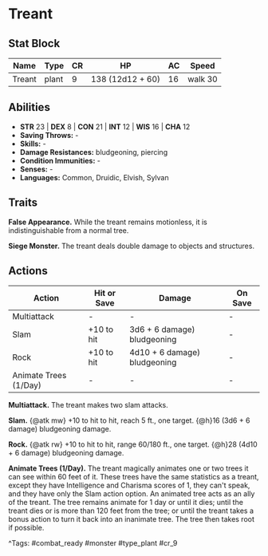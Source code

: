 # Treant

## Stat Block

| Name | Type | CR | HP | AC | Speed |
|------|------|----|----|----|-------|
| Treant | plant | 9 | 138 (12d12 + 60) | 16 | walk 30 |

## Abilities

- **STR** 23 | **DEX** 8 | **CON** 21 | **INT** 12 | **WIS** 16 | **CHA** 12
- **Saving Throws:** -  
- **Skills:** -  
- **Damage Resistances:** bludgeoning, piercing  
- **Condition Immunities:** -  
- **Senses:** -  
- **Languages:** Common, Druidic, Elvish, Sylvan

## Traits

**False Appearance.** While the treant remains motionless, it is indistinguishable from a normal tree.

**Siege Monster.** The treant deals double damage to objects and structures.


## Actions

| Action | Hit or Save | Damage | On Save |
|--------|--------------|--------|----------|
| Multiattack | - | - | - |
| Slam | +10 to hit | 3d6 + 6 damage) bludgeoning | - |
| Rock | +10 to hit | 4d10 + 6 damage) bludgeoning | - |
| Animate Trees (1/Day) | - | - | - |

**Multiattack.** The treant makes two slam attacks.

**Slam.** {@atk mw} +10 to hit to hit, reach 5 ft., one target. {@h}16 (3d6 + 6 damage) bludgeoning damage.

**Rock.** {@atk rw} +10 to hit to hit, range 60/180 ft., one target. {@h}28 (4d10 + 6 damage) bludgeoning damage.

**Animate Trees (1/Day).** The treant magically animates one or two trees it can see within 60 feet of it. These trees have the same statistics as a treant, except they have Intelligence and Charisma scores of 1, they can't speak, and they have only the Slam action option. An animated tree acts as an ally of the treant. The tree remains animate for 1 day or until it dies; until the treant dies or is more than 120 feet from the tree; or until the treant takes a bonus action to turn it back into an inanimate tree. The tree then takes root if possible.


^Tags: #combat_ready #monster #type_plant #cr_9